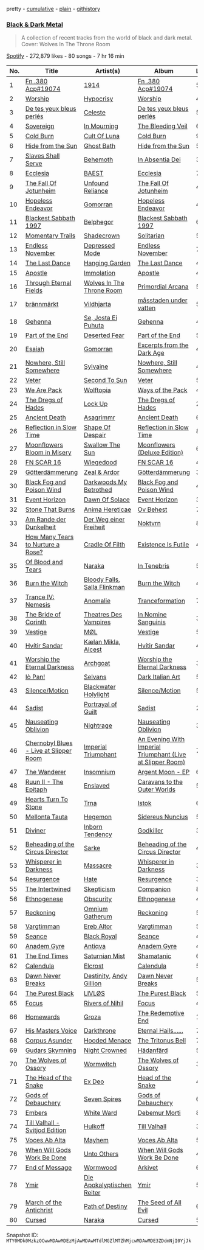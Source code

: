 pretty - [cumulative](/playlists/cumulative/37i9dQZF1DXbl9rMxGEmRC.md) - [plain](/playlists/plain/37i9dQZF1DXbl9rMxGEmRC) - [githistory](https://github.githistory.xyz/mackorone/spotify-playlist-archive/blob/main/playlists/plain/37i9dQZF1DXbl9rMxGEmRC)

### [Black & Dark Metal](https://open.spotify.com/playlist/37i9dQZF1DXbl9rMxGEmRC)

> A collection of recent tracks from the world of black and dark metal\. Cover: Wolves In The Throne Room

[Spotify](https://open.spotify.com/user/spotify) - 272,879 likes - 80 songs - 7 hr 16 min

| No. | Title | Artist(s) | Album | Length |
|---|---|---|---|---|
| 1 | [Fn .380 Acp\#19074](https://open.spotify.com/track/0iyLsH1W7jhnHQ0vcYaBBV) | [1914](https://open.spotify.com/artist/0IpKWttPlwhd7Cevxsh1Bz) | [Fn .380 Acp\#19074](https://open.spotify.com/album/0rR0YT4jwqwiqgrvabEAlf) | 5:54 |
| 2 | [Worship](https://open.spotify.com/track/5TSwCc8HVZ9T7fRdx1ffXQ) | [Hypocrisy](https://open.spotify.com/artist/73UIalJYgktSi7qQFV53Qv) | [Worship](https://open.spotify.com/album/5t9JybZLnRj5xMp9bWsMP9) | 4:42 |
| 3 | [De tes yeux bleus perlés](https://open.spotify.com/track/1QcLDalgSZ6weWyHyzKnM8) | [Celeste](https://open.spotify.com/artist/16HYItTmZdhXM4Yz0CPtVy) | [De tes yeux bleus perlés](https://open.spotify.com/album/2LJw28WXsdnDv6XkpJYiXJ) | 5:23 |
| 4 | [Sovereign](https://open.spotify.com/track/0LH8EFWl3v3T7YtSFB7Jbr) | [In Mourning](https://open.spotify.com/artist/0gsIXiV7rw5I9wJaxgoOdB) | [The Bleeding Veil](https://open.spotify.com/album/2aQu2K5LfwOBed3T1DGojg) | 6:14 |
| 5 | [Cold Burn](https://open.spotify.com/track/25dw1ON5dplrkOIhMBt7fl) | [Cult Of Luna](https://open.spotify.com/artist/7E7fJJpdVgr1F3pfAfRtHe) | [Cold Burn](https://open.spotify.com/album/6DPQA4mhrq7KKjI7oIZQvm) | 9:41 |
| 6 | [Hide from the Sun](https://open.spotify.com/track/5sfu3mgxe0CAa1TSirTnPI) | [Ghost Bath](https://open.spotify.com/artist/37Vukf7o6CBPG68BRDpStb) | [Hide from the Sun](https://open.spotify.com/album/0lqXlSegDRpxttuqMFun9S) | 5:37 |
| 7 | [Slaves Shall Serve](https://open.spotify.com/track/7fqAKOrf2T2wxCnN6u3MkJ) | [Behemoth](https://open.spotify.com/artist/1MK0sGeyTNkbefYGj673e9) | [In Absentia Dei](https://open.spotify.com/album/3LAuN7xpQgqsrcA6q3oJd5) | 3:33 |
| 8 | [Ecclesia](https://open.spotify.com/track/0ldDRR8LVWKQkAv5th9ZtY) | [BAEST](https://open.spotify.com/artist/4UtjZRQc6qXhAd1kqyLvqp) | [Ecclesia](https://open.spotify.com/album/10CWKHbZuG36qSkRDLBy3q) | 7:44 |
| 9 | [The Fall Of Jotunheim](https://open.spotify.com/track/5Gi5afRoFO7qFTSKYmbWmg) | [Unfound Reliance](https://open.spotify.com/artist/1I7qaL2lIjPmA84PPyenBq) | [The Fall Of Jotunheim](https://open.spotify.com/album/3FcSGIdAmWtIiIQkjHnvGL) | 4:02 |
| 10 | [Hopeless Endeavor](https://open.spotify.com/track/7cSJIf1yDgcGLj9VI4DLmg) | [Gomorran](https://open.spotify.com/artist/2gYZWsir5p6qtSkTDF7Qkt) | [Hopeless Endeavor](https://open.spotify.com/album/4iURRVj0MVYD4lt75ehOqk) | 4:15 |
| 11 | [Blackest Sabbath 1997](https://open.spotify.com/track/6NNxpCVslN0gi4UvwfxeOs) | [Belphegor](https://open.spotify.com/artist/1uPIYn2IU0IuPWSZ58kzyM) | [Blackest Sabbath 1997](https://open.spotify.com/album/7aHt1M9ebUKH96ZX8ywN9m) | 6:06 |
| 12 | [Momentary Trails](https://open.spotify.com/track/2KAnVNkix64ZZwDQSQ6Xuy) | [Shadecrown](https://open.spotify.com/artist/27vaCCevKMJ2eS6UBxzqJQ) | [Solitarian](https://open.spotify.com/album/66xupchKxjGI4LcE8dOMG5) | 5:14 |
| 13 | [Endless November](https://open.spotify.com/track/3TDGJ4EWmZFEMA8B4wnTZ6) | [Depressed Mode](https://open.spotify.com/artist/2vKi7KUTYLHqKVQQ3cpBo0) | [Endless November](https://open.spotify.com/album/3sGToMcgvwofekr6XdIkw9) | 7:43 |
| 14 | [The Last Dance](https://open.spotify.com/track/1qXNVmeNI6V5wI1cwakweP) | [Hanging Garden](https://open.spotify.com/artist/1Uq2a1JUnYXWUzrUGKyZwN) | [The Last Dance](https://open.spotify.com/album/4G4RKJjmLnZBsvalhWFOSH) | 4:40 |
| 15 | [Apostle](https://open.spotify.com/track/1HI10LWV2JuIhTrl1WUVeu) | [Immolation](https://open.spotify.com/artist/3rt16vhD1OuULlsyxUUWIt) | [Apostle](https://open.spotify.com/album/2zuqFATCXyRlhU50M1uYvA) | 4:16 |
| 16 | [Through Eternal Fields](https://open.spotify.com/track/2lN893qNt07OkH3E1rv1AN) | [Wolves In The Throne Room](https://open.spotify.com/artist/5lqyPWmAivV75tII5Vxpet) | [Primordial Arcana](https://open.spotify.com/album/0M1M4SydzXhogLTGa2ERWG) | 5:54 |
| 17 | [brännmärkt](https://open.spotify.com/track/15ux2HWFlZnYoENzJYnzV2) | [Vildhjarta](https://open.spotify.com/artist/0z4ODfFM8PGE0A9r0tZ75J) | [måsstaden under vatten](https://open.spotify.com/album/4l7vAsUopNRu08SAkp9m8u) | 5:48 |
| 18 | [Gehenna](https://open.spotify.com/track/3x2A8myfYInyflbGmZKQDD) | [Se, Josta Ei Puhuta](https://open.spotify.com/artist/1n64pzlYBm5zq9Mvf8C0dk) | [Gehenna](https://open.spotify.com/album/6BFtNQI9JIkLEmcrlWLRdi) | 4:12 |
| 19 | [Part of the End](https://open.spotify.com/track/5GXsYrLmKbMrFXci8wSqn0) | [Deserted Fear](https://open.spotify.com/artist/3CDoiu519MbxFWcwRFH7cH) | [Part of the End](https://open.spotify.com/album/0uEm2ITFYpqkflzwJz01kV) | 5:46 |
| 20 | [Esaiah](https://open.spotify.com/track/50TtG7RA5yBa1RI4tLGhU7) | [Gomorran](https://open.spotify.com/artist/2gYZWsir5p6qtSkTDF7Qkt) | [Excerpts from the Dark Age](https://open.spotify.com/album/07DJUKMAxbTzfM3cWnAVUn) | 4:35 |
| 21 | [Nowhere, Still Somewhere](https://open.spotify.com/track/7C5IPnZ3qx9yobcFi4qwGA) | [Sylvaine](https://open.spotify.com/artist/5C9ocrDvsfSz8qcxG70QEe) | [Nowhere, Still Somewhere](https://open.spotify.com/album/45GeiEbVAqyGByCLuNMkfd) | 4:34 |
| 22 | [Veter](https://open.spotify.com/track/1YuB9VNoHmGVtVxyZQ6dLB) | [Second To Sun](https://open.spotify.com/artist/2Rs3MsF2y8VfkjmOVHkT5N) | [Veter](https://open.spotify.com/album/1VYgM86x2AFTqHxZmOWv3l) | 5:29 |
| 23 | [We Are Pack](https://open.spotify.com/track/4LxoWlsbZR9gWsFsTAkhSv) | [Wolftopia](https://open.spotify.com/artist/3bJi0mvzPsQzu8uoZdB1Tj) | [Ways of the Pack](https://open.spotify.com/album/0VXVayHw6OxU4h9PYLGGTP) | 4:58 |
| 24 | [The Dregs of Hades](https://open.spotify.com/track/03NK3EtH3txhiF6HiDH649) | [Lock Up](https://open.spotify.com/artist/0AKZrsOYW77C7QW1jzdhNX) | [The Dregs of Hades](https://open.spotify.com/album/2LAZb8cxJwce79vcz8gJCn) | 2:00 |
| 25 | [Ancient Death](https://open.spotify.com/track/08k0tIpeDbMWUR3iI6e8Co) | [Asagrimmr](https://open.spotify.com/artist/41V31Mbn9X3RX7GyWrKSQj) | [Ancient Death](https://open.spotify.com/album/0OS5vfWnkTqYz1dBnktFbW) | 6:56 |
| 26 | [Reflection in Slow Time](https://open.spotify.com/track/0qS90byEur2fejdteseTO3) | [Shape Of Despair](https://open.spotify.com/artist/7Dw0RaAayqoGd0z2oHT4R6) | [Reflection in Slow Time](https://open.spotify.com/album/6KWTVQKwzvVcmcg1BPpUN4) | 8:08 |
| 27 | [Moonflowers Bloom in Misery](https://open.spotify.com/track/1aE3j2yUjvfeUexBdMDKHA) | [Swallow The Sun](https://open.spotify.com/artist/0ulKlNlo0iPx5ZS6VMTHWQ) | [Moonflowers \(Deluxe Edition\)](https://open.spotify.com/album/5RuHZCFV4cYtFIrj4NIXek) | 6:19 |
| 28 | [FN SCAR 16](https://open.spotify.com/track/5IiT9uOFW5v4AN3PstKB3S) | [Wiegedood](https://open.spotify.com/artist/1JjP30v8j95bAMZN3ws8Kb) | [FN SCAR 16](https://open.spotify.com/album/4RnKTCpcGFoJ2301aeQboD) | 4:07 |
| 29 | [Götterdämmerung](https://open.spotify.com/track/2af26RNEV5okdhwPSet5b5) | [Zeal & Ardor](https://open.spotify.com/artist/6yCjbLFZ9qAnWfsy9ujm5Y) | [Götterdämmerung](https://open.spotify.com/album/532N76CgIpRjwycLTePruz) | 3:03 |
| 30 | [Black Fog and Poison Wind](https://open.spotify.com/track/6cS2AAZePp2lSwYy1HrrRG) | [Darkwoods My Betrothed](https://open.spotify.com/artist/63f4uHAHuzSuzgd8SnoFwn) | [Black Fog and Poison Wind](https://open.spotify.com/album/7L9L2M4znx70n1qBBBvtKl) | 4:42 |
| 31 | [Event Horizon](https://open.spotify.com/track/6OH0OWVVHryjQxQfEnv4Fc) | [Dawn Of Solace](https://open.spotify.com/artist/7anjHetVbdSelRpDsZzWY7) | [Event Horizon](https://open.spotify.com/album/42gPwQ8a9gO5C2pSQpXrPm) | 3:51 |
| 32 | [Stone That Burns](https://open.spotify.com/track/5TX941hWLDj4ru5N2xbJti) | [Anima Hereticae](https://open.spotify.com/artist/539bg8trpgvFICGqp2VIUd) | [Ov Behest](https://open.spotify.com/album/1zIKlDMfUjGuYZttGLJwTt) | 7:04 |
| 33 | [Am Rande der Dunkelheit](https://open.spotify.com/track/0ZnZp0Fo1Gxwx8dC8ol65F) | [Der Weg einer Freiheit](https://open.spotify.com/artist/7e823b0KQoVtLG86Ui5xGD) | [Noktvrn](https://open.spotify.com/album/6zwADRYkyJFcMmuwE48r7A) | 8:17 |
| 34 | [How Many Tears to Nurture a Rose?](https://open.spotify.com/track/56uFi2FNOiPTwwMTmnQb9b) | [Cradle Of Filth](https://open.spotify.com/artist/0NTSMFFapnyZfvmCwzcYPd) | [Existence Is Futile](https://open.spotify.com/album/3KpVEHzcarxhbDLaxSREiI) | 4:34 |
| 35 | [Of Blood and Tears](https://open.spotify.com/track/77CRIpEPQFDZAY4wOMACbh) | [Naraka](https://open.spotify.com/artist/7Js05ttQyRt4Pczu0F2LRo) | [In Tenebris](https://open.spotify.com/album/4ep3HzckKB6SLCbJUhq49v) | 5:24 |
| 36 | [Burn the Witch](https://open.spotify.com/track/5knAIdfCrDg5NCf3s4JpWT) | [Bloody Falls](https://open.spotify.com/artist/70aIXAYbZd48wRhXJfa39r), [Salla Flinkman](https://open.spotify.com/artist/71UgFcuxzgiAFdwTu26Qlg) | [Burn the Witch](https://open.spotify.com/album/33djeHekh7U3g2MudCPIg0) | 4:47 |
| 37 | [Trance IV: Nemesis](https://open.spotify.com/track/1ntRngCCMm5TpY9w6Pkhgn) | [Anomalie](https://open.spotify.com/artist/5VlDD7dvbVLLvOXp1e99cn) | [Tranceformation](https://open.spotify.com/album/360FLVwXFB7wBVFHDW9qNf) | 7:18 |
| 38 | [The Bride of Corinth](https://open.spotify.com/track/7Hzq8rzkH0LjKSRSXwFXYD) | [Theatres Des Vampires](https://open.spotify.com/artist/4vNrZHCyGyELnv8tAgZZRt) | [In Nomine Sanguinis](https://open.spotify.com/album/1gHTP0xHAJkLiiYtm3U6Oa) | 3:37 |
| 39 | [Vestige](https://open.spotify.com/track/7jLhFXdVjjGzKvsWyGravP) | [MØL](https://open.spotify.com/artist/10AROE3jG5grMdhlNyZiWo) | [Vestige](https://open.spotify.com/album/4MOWsVTLtxMOgztD0lRM7o) | 5:38 |
| 40 | [Hvítir Sandar](https://open.spotify.com/track/7vM3m6Uk70Qml5amBShtMF) | [Kælan Mikla](https://open.spotify.com/artist/28meEMqGpDrolyQ9OVoDAH), [Alcest](https://open.spotify.com/artist/0d5ZwMtCer8dQdOPAgWhe7) | [Hvítir Sandar](https://open.spotify.com/album/456LMV2LbrV7LnuIUd6Anl) | 4:37 |
| 41 | [Worship the Eternal Darkness](https://open.spotify.com/track/5FwQeW8Z8ky47RqqPk0hi1) | [Archgoat](https://open.spotify.com/artist/3n2bgWmlyHgwnd9aPmnTM4) | [Worship the Eternal Darkness](https://open.spotify.com/album/7kPe4J6zhne6R5lHmFU9iT) | 3:38 |
| 42 | [Iò Pan!](https://open.spotify.com/track/1RSMkPnTZDK5OUEXYnV31Y) | [Selvans](https://open.spotify.com/artist/2HpWGadw2hmtDMTfbfaqkj) | [Dark Italian Art](https://open.spotify.com/album/7JvLKSi8zktCdBXVM7Hhnr) | 5:45 |
| 43 | [Silence/Motion](https://open.spotify.com/track/42TSRptSYJCEiUHGDJgqFE) | [Blackwater Holylight](https://open.spotify.com/artist/2fqEhs5dZBrDLUqHvWRtBc) | [Silence/Motion](https://open.spotify.com/album/06rY9A3QaKVqDZRXXSjUYf) | 5:37 |
| 44 | [Sadist](https://open.spotify.com/track/3Ne8ghFiincs3REg5M2Ygf) | [Portrayal of Guilt](https://open.spotify.com/artist/1Uwe1MbiKnPHAFh3qMWuNp) | [Sadist](https://open.spotify.com/album/5ckNNJmh051xpFqHzPstQM) | 2:58 |
| 45 | [Nauseating Oblivion](https://open.spotify.com/track/7JYPEnhWA1jthT9QihGnQi) | [Nightrage](https://open.spotify.com/artist/6dhqzgrbFggOBns03STnU3) | [Nauseating Oblivion](https://open.spotify.com/album/2tXlcUe6UTMOSfMnjtfS6a) | 3:15 |
| 46 | [Chernobyl Blues \- Live at Slipper Room](https://open.spotify.com/track/4coCbcc2diO04CaUquMQ4W) | [Imperial Triumphant](https://open.spotify.com/artist/5zvMklMSTgoGUS9Un5domO) | [An Evening With Imperial Triumphant \(Live at Slipper Room\)](https://open.spotify.com/album/1gKZvyVWVA4rtfJNRWe08H) | 7:32 |
| 47 | [The Wanderer](https://open.spotify.com/track/6u8c9F8vSZoUp15oFFqc7V) | [Insomnium](https://open.spotify.com/artist/3uIgLG971oRM5fe6v8lvQS) | [Argent Moon \- EP](https://open.spotify.com/album/1Sz8A4Jnbqf84G9gypTOpz) | 6:11 |
| 48 | [Ruun II \- The Epitaph](https://open.spotify.com/track/2MSPBBEgmtqE7bUu8Kos6T) | [Enslaved](https://open.spotify.com/artist/2HmtB6wVRRi3z0JwZHtkiD) | [Caravans to the Outer Worlds](https://open.spotify.com/album/4SQD8QqIgZKYEGraVPzxgo) | 5:37 |
| 49 | [Hearts Turn To Stone](https://open.spotify.com/track/3wIOB1z2Vxse4W6fulRqJg) | [Trna](https://open.spotify.com/artist/6X78UG1TKS2NTAJ9bovuqp) | [Istok](https://open.spotify.com/album/6ZjiERTM8gvDyJFc49g4P9) | 6:45 |
| 50 | [Mellonta Tauta](https://open.spotify.com/track/71gPwccCGNsMnsWCjKfSs1) | [Hegemon](https://open.spotify.com/artist/5KloIT5bV4mnTXMNYetENE) | [Sidereus Nuncius](https://open.spotify.com/album/0Uyv8xXfDXeTDx4Rm0aJdQ) | 5:46 |
| 51 | [Diviner](https://open.spotify.com/track/3iXwVC24spjmldA84JCjuz) | [Inborn Tendency](https://open.spotify.com/artist/5I5qsax1FbMfnJ52k5iADw) | [Godkiller](https://open.spotify.com/album/7LBSl4Et96Km08oDAa2kxP) | 3:38 |
| 52 | [Beheading of the Circus Director](https://open.spotify.com/track/5jMXAsU5zf0JwRk521rI71) | [Sarke](https://open.spotify.com/artist/3sJXLmH6J5IDiJpxJt8NSN) | [Beheading of the Circus Director](https://open.spotify.com/album/6jluDbYTif6ZoEQSLkkM1j) | 4:34 |
| 53 | [Whisperer in Darkness](https://open.spotify.com/track/48twjqtSzqYxq3gY7fVZdh) | [Massacre](https://open.spotify.com/artist/10tKMKG6F95zDrJOxqtjhA) | [Whisperer in Darkness](https://open.spotify.com/album/4YjBL5IeWMQTzh9NXja0Hg) | 3:57 |
| 54 | [Resurgence](https://open.spotify.com/track/00KhJRzikpiLzCXMQMvF22) | [Hate](https://open.spotify.com/artist/13XggX75z0Hk0VNvOuTJoB) | [Resurgence](https://open.spotify.com/album/7JIec3VUIGOhcZnyffsgXE) | 3:40 |
| 55 | [The Intertwined](https://open.spotify.com/track/1uUB0yPKZolbq3ryoLDOlY) | [Skepticism](https://open.spotify.com/artist/2mZuhQebSc9U63QjaADtzF) | [Companion](https://open.spotify.com/album/4kQyk8NpLezupFyYnK9q8n) | 8:19 |
| 56 | [Ethnogenese](https://open.spotify.com/track/71Y8PGb5uicatooZb7Yot1) | [Obscurity](https://open.spotify.com/artist/1O6WsZT2io58x15CXAQVBO) | [Ethnogenese](https://open.spotify.com/album/2TOEbYty0peTaPXBw6EicO) | 4:10 |
| 57 | [Reckoning](https://open.spotify.com/track/2hBKZG4x9Wjed6T2oAFAwm) | [Omnium Gatherum](https://open.spotify.com/artist/52xuvlUvnxqH0xzxGPKXSu) | [Reckoning](https://open.spotify.com/album/6WfPQTk5dUOKIgHIsl03MU) | 5:15 |
| 58 | [Vargtimman](https://open.spotify.com/track/5bMmrsetYnEO89tBG05ljx) | [Ereb Altor](https://open.spotify.com/artist/11sL6ZJmmfutSoWopcXbFm) | [Vargtimman](https://open.spotify.com/album/2TQ3R02Fi7ZgFEzegs4QsK) | 5:07 |
| 59 | [Seance](https://open.spotify.com/track/71lFE7VKJwpeV7YhqgbATO) | [Black Royal](https://open.spotify.com/artist/33lkAv8r2X0dsr8AWzZ6MY) | [Seance](https://open.spotify.com/album/1aXSQVKyOk4gYUZPnC3eqN) | 4:46 |
| 60 | [Anadem Gyre](https://open.spotify.com/track/1eBUzrOlsY9OMmiaSolhox) | [Antiqva](https://open.spotify.com/artist/6ahZhWLiImspvawPYn6FVd) | [Anadem Gyre](https://open.spotify.com/album/7ykuG0RJkSqhPWCi6kplm5) | 4:04 |
| 61 | [The End Times](https://open.spotify.com/track/6FzzjKoj5Py692r0H7avNK) | [Saturnian Mist](https://open.spotify.com/artist/6AxkeLJs2XstRIeKqgSGTW) | [Shamatanic](https://open.spotify.com/album/1M5a4v5udsE4wUhKl3Lzi3) | 6:06 |
| 62 | [Calendula](https://open.spotify.com/track/2Xdk8F4L6TCaKCxOiZHOQw) | [Elcrost](https://open.spotify.com/artist/6QA513IBQrcc4PXZWwri64) | [Calendula](https://open.spotify.com/album/3kZc7YfVWkEf1WwD5K5M6g) | 5:24 |
| 63 | [Dawn Never Breaks](https://open.spotify.com/track/6ZrXr1vAlFq1zjJanMGddY) | [Destinity](https://open.spotify.com/artist/553eIV3aSzE17cxgVVG7o6), [Andy Gillion](https://open.spotify.com/artist/5XFD3Ovpy2MkJ1DFGxrH1O) | [Dawn Never Breaks](https://open.spotify.com/album/4QJZuKTCSuq4XmyHbVmmll) | 5:36 |
| 64 | [The Purest Black](https://open.spotify.com/track/6En6JSC3qRPv9XnoGQZ7F0) | [LIVLØS](https://open.spotify.com/artist/3upLnjEfkXlcb8IddTLQUA) | [The Purest Black](https://open.spotify.com/album/0yARYnhJy9u9HLq3RfgI97) | 5:51 |
| 65 | [Focus](https://open.spotify.com/track/34zePJ5FTg2gyhOSEiExIT) | [Rivers of Nihil](https://open.spotify.com/artist/3UJmyt9ApeZTmOlMvBNGLN) | [Focus](https://open.spotify.com/album/5nEEG3gnVTvjqmXNuEKSqh) | 4:54 |
| 66 | [Homewards](https://open.spotify.com/track/3V1CdKynl6M9lhpMWtRSwW) | [Groza](https://open.spotify.com/artist/5PC1B9qDXhyin3ZgyRcio7) | [The Redemptive End](https://open.spotify.com/album/1aJDrBCHQrhSQwDxVQ7f3I) | 10:46 |
| 67 | [His Masters Voice](https://open.spotify.com/track/7IQjBiSjclkJlwGW1RbOpn) | [Darkthrone](https://open.spotify.com/artist/7kWnE981vITXDnAD2cZmCV) | [Eternal Hails......](https://open.spotify.com/album/0ktSEj7BjykHXm9NJkIrtL) | 7:17 |
| 68 | [Corpus Asunder](https://open.spotify.com/track/22LDsQ4MS0UCfjFxxzWK5d) | [Hooded Menace](https://open.spotify.com/artist/10mjw8SFRZjS0d8tecdEW8) | [The Tritonus Bell](https://open.spotify.com/album/0x4i70nD0RJfABpctTg7zn) | 7:18 |
| 69 | [Gudars Skymning](https://open.spotify.com/track/4JldgoBVqonhtwE0BX6RzE) | [Night Crowned](https://open.spotify.com/artist/5SErd5q1jffsYwFs3ssVJh) | [Hädanfärd](https://open.spotify.com/album/2IGPyXQg373IL5pfZNhtWc) | 5:52 |
| 70 | [The Wolves of Ossory](https://open.spotify.com/track/5ubwQNPVeyNVqJcszYiozP) | [Wormwitch](https://open.spotify.com/artist/5eTTS3YDf54li8yguyoP14) | [The Wolves of Ossory](https://open.spotify.com/album/0BKqlnTtMCPehA59EuEm0o) | 3:53 |
| 71 | [The Head of the Snake](https://open.spotify.com/track/4WX5bprRQGTlZaxEcBICqZ) | [Ex Deo](https://open.spotify.com/artist/7jBfzxUkrHRmy6EezZuegA) | [Head of the Snake](https://open.spotify.com/album/1OhiUVjIVR8dr5Itzpfyzv) | 4:05 |
| 72 | [Gods of Debauchery](https://open.spotify.com/track/03Zhio4cTHx7feyvJv0DgU) | [Seven Spires](https://open.spotify.com/artist/2lP1T5oI2BjkLq9axMhG2o) | [Gods of Debauchery](https://open.spotify.com/album/7sDWktL9q8E53QJQjdLmsd) | 6:46 |
| 73 | [Embers](https://open.spotify.com/track/6lgZDSI56Eg68no6cbWSNe) | [White Ward](https://open.spotify.com/artist/61D6KlxqzZEAWfD2CGc6Qp) | [Debemur Morti](https://open.spotify.com/album/3VbVGFavQH097kd1SfT5ZJ) | 8:02 |
| 74 | [Till Valhall \- Svitjod Edition](https://open.spotify.com/track/0nn0RZJ2HIigg38UrRXka0) | [Hulkoff](https://open.spotify.com/artist/2ztj3MdrAuEMrU1P4HrZwH) | [Till Valhall](https://open.spotify.com/album/6xgmB5t5CUzD47ppBQg2CY) | 3:43 |
| 75 | [Voces Ab Alta](https://open.spotify.com/track/2dYYziGqbCMgX1Y4yYWDUp) | [Mayhem](https://open.spotify.com/artist/0dR10i73opHXuRuLbgxltM) | [Voces Ab Alta](https://open.spotify.com/album/1DdYqnJfJaXcpJq9TUW9Xj) | 5:39 |
| 76 | [When Will Gods Work Be Done](https://open.spotify.com/track/4SiJRQ6EoFM6d1YgmAejiD) | [Unto Others](https://open.spotify.com/artist/1W5khHrkcznsyChxwIBfAI) | [When Will Gods Work Be Done](https://open.spotify.com/album/2VMLsnzs3Bg9jI939LcTZk) | 4:06 |
| 77 | [End of Message](https://open.spotify.com/track/6A3nqk46YXwdTj0rpkJuLG) | [Wormwood](https://open.spotify.com/artist/2CltEmcrT4ypj6WxaBej5c) | [Arkivet](https://open.spotify.com/album/0Bop7oTyR1SBRNiNjkNz65) | 6:32 |
| 78 | [Ymir](https://open.spotify.com/track/1FCOfEzh2LpfhSYMKY95Me) | [Die Apokalyptischen Reiter](https://open.spotify.com/artist/04L8hbMJRQ5vFnLeDgA8xn) | [Ymir](https://open.spotify.com/album/7rRdCtu9eHLWrxCMSeOSMT) | 5:04 |
| 79 | [March of the Antichrist](https://open.spotify.com/track/6Dy0BJpWP1FqqffGVldz1u) | [Path of Destiny](https://open.spotify.com/artist/1iydHn2q6TisTwNxU0yc2K) | [The Seed of All Evil](https://open.spotify.com/album/76y3jhORzJxEJnNfkjHKYj) | 6:39 |
| 80 | [Cursed](https://open.spotify.com/track/1TaLL0z52wvVRNcmLl0HJF) | [Naraka](https://open.spotify.com/artist/7Js05ttQyRt4Pczu0F2LRo) | [Cursed](https://open.spotify.com/album/3KWgXdrDm75vJbSxWwZvf2) | 5:11 |

Snapshot ID: `MTY0MDk0MzkzOCwwMDAwMDEzMjAwMDAwMTdlMGZlMTZhMjcwMDAwMDE3ZDdmNjI0YjJk`